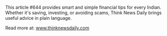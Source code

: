 This article #644 provides smart and simple financial tips for every Indian. Whether it's saving, investing, or avoiding scams, Think News Daily brings useful advice in plain language.

Read more at: www.thinknewsdaily.com